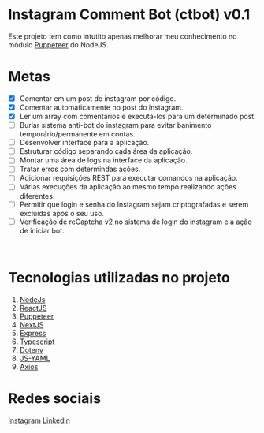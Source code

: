 # Instagram Comment Bot (ctbot) v0.1

Este projeto tem como intutito apenas melhorar meu conhecimento no módulo [Puppeteer](https://pptr.dev/) do NodeJS.
<br/>

# Metas
- [X] Comentar em um post de instagram por código.
- [X] Comentar automaticamente no post do instagram.
- [X] Ler um array com comentários e executá-los para um determinado post.
- [ ] Burlar sistema anti-bot do instagram para evitar banimento temporário/permanente em contas.
- [ ] Desenvolver interface para a aplicação.
- [ ] Estruturar código separando cada área da aplicação.
- [ ] Montar uma área de logs na interface da aplicação.
- [ ] Tratar erros com determindas ações.
- [ ] Adicionar requisições REST para executar comandos na aplicação.
- [ ] Várias execuções da aplicação ao mesmo tempo realizando ações diferentes.
- [ ] Permitir que login e senha do Instagram sejam criptografadas e serem excluidas após o seu uso.
- [ ] Verificação de reCaptcha v2 no sistema de login do instagram e a ação de iniciar bot.
<br/>

# Tecnologias utilizadas no projeto
1. [NodeJs](https://nodejs.org/pt-br/)
2. [ReactJS](https://pt-br.reactjs.org/)
3. [Puppeteer](https://pptr.dev/)
4. [NextJS](https://nextjs.org/)
5. [Express](https://expressjs.com/pt-br/)
6. [Typescript](https://www.typescriptlang.org/)
7. [Dotenv](https://github.com/motdotla/dotenv)
8. [JS-YAML](https://nodeca.github.io/js-yaml/)
9. [Axios](https://github.com/axios/axios)


# Redes sociais
[Instagram](https://www.instagram.com/vroque379/)
[Linkedin](https://www.linkedin.com/in/sydoafk/)
